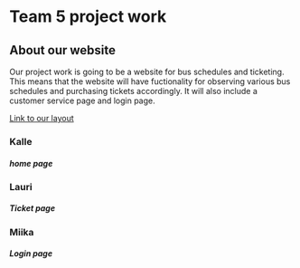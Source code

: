 # Team 5 project work
 
## About our website

Our project work is going to be a website for bus schedules and ticketing. This means that the website will have fuctionality for observing various bus schedules and purchasing tickets accordingly. It will also include a customer service page and login page.

[Link to our layout](http://figma.com)

### Kalle
##### home page

### Lauri
##### Ticket page

### Miika
##### Login page